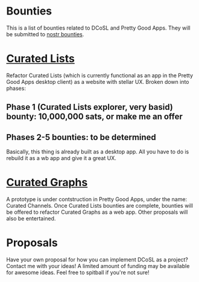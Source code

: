 Bounties
=====

This is a list of bounties related to DCoSL and Pretty Good Apps. They will be submitted to [nostr bounties](https://nostrbounties.com).

# [Curated Lists](./curatedLists)

Refactor Curated Lists (which is currently functional as an app in the Pretty Good Apps desktop client) as a website with stellar UX. Broken down into phases:

## Phase 1 (Curated Lists explorer, very basid) bounty: 10,000,000 sats, or make me an offer

## Phases 2-5 bounties: to be determined

Basically, this thing is already built as a desktop app. All you have to do is rebuild it as a wb app and give it a great UX.

# [Curated Graphs](./curatedGraphs)

A prototype is under contstruction in Pretty Good Apps, under the name: Curated Channels. Once Curated Lists bounties are complete, bounties will be offered to refactor Curated Graphs as a web app. Other proposals will also be entertained.

# Proposals

Have your own proposal for how you can implement DCoSL as a project? Contact me with your ideas! A limited amount of funding may be available for awesome ideas. Feel free to spitball if you're not sure!
